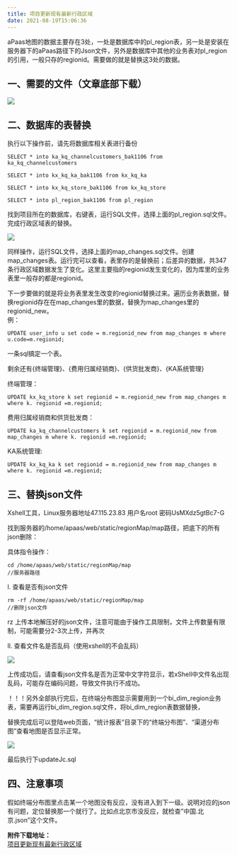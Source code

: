 ```yaml
---
title: 项目更新现有最新行政区域
date: 2021-08-19T15:06:36
---
```


aPaas地图的数据主要存在3处，一处是数据库中的pl\_region表，另一处是安装在服务器下的aPaas路径下的Json文件，另外是数据库中其他的业务表对pl\_region的引用，一般只存的regionid。需要做的就是替换这3处的数据。

## 一、需要的文件（文章底部下载）

![](http://apaas.wxchina.com:8881/wp-content/uploads/%E5%9B%BE%E7%89%871-4.png)

## 二、数据库的表替换

执行以下操作前，请先将数据库相关表进行备份

```
SELECT * into ka_kq_channelcustomers_bak1106 from ka_kq_channelcustomers

SELECT * into kx_kq_ka_bak1106 from kx_kq_ka

SELECT * into kx_kq_store_bak1106 from kx_kq_store

SELECT * into pl_region_bak1106 from pl_region
```

找到项目所在的数据库，右键表，运行SQL文件，选择上面的pl\_region.sql文件。完成行政区域表的替换。

![](http://apaas.wxchina.com:8881/wp-content/uploads/%E5%9B%BE%E7%89%872-3.png)

同样操作，运行SQL文件，选择上面的map\_changes.sql文件。创建map\_changes表。运行完可以查看，表里存的是替换前；后差异的数据，共347条行政区域数据发生了变化。这里主要指的regionid发生变化的，因为库里的业务表里一般存的都是regionid。

下一步要做的就是将业务表里发生改变的regionid替换过来。遍历业务表数据，替换regionid存在在map\_changes里的数据，替换为map\_changes里的regionid\_new。  
例：

```
UPDATE user_info u set code = m.regionid_new from map_changes m where u.code=m.regionid;
```

一条sql搞定一个表。

剩余还有{终端管理}、{费用归属经销商}、{供货批发商}、{KA系统管理}

终端管理：

```
UPDATE kx_kq_store k set regionid = m.regionid_new from map_changes m where k. regionid =m.regionid;
```

费用归属经销商和供货批发商：

```
UPDATE ka_kq_channelcustomers k set regionid = m.regionid_new from map_changes m where k. regionid =m.regionid;
```

KA系统管理:

```
UPDATE kx_kq_ka k set regionid = m.regionid_new from map_changes m where k. regionid =m.regionid;
```

## 三、替换json文件

Xshell工具，Linux服务器地址47.115.23.83 用户名root 密码UsMXdz5gtBc7-G

找到服务器的/home/apaas/web/static/regionMap/map路径，把底下的所有json删除：

具体指令操作：

```
cd /home/apaas/web/static/regionMap/map 
//服务器路径 
```

l. 查看是否有json文件

```
rm -rf /home/apaas/web/static/regionMap/map
//删除json文件
```

rz 上传本地解压好的json文件，注意可能由于操作工具限制，文件上传数量有限制，可能需要分2-3次上传，并再次

ll. 查看文件名是否乱码（使用xshell的不会乱码）

![](http://apaas.wxchina.com:8881/wp-content/uploads/%E5%9B%BE%E7%89%873-3.png)

上传成功后，请查看json文件名是否为正常中文字符显示，若xShell中文件名出现乱码，可能存在编码问题，导致文件执行不成功。

！！！另外全部执行完后，在终端分布图显示需要用到一个bi\_dim\_region业务表，需要再运行bi\_dim\_region.sql文件，将bi\_dim\_region表数据替换，

替换完成后可以登陆web页面，“统计报表”目录下的“终端分布图”、“渠道分布图”查看地图是否显示正常。

![](http://apaas.wxchina.com:8881/wp-content/uploads/%E5%9B%BE%E7%89%874-1.png)

最后执行下updateJc.sql

## 四、注意事项

假如终端分布图里点击某一个地图没有反应，没有进入到下一级。说明对应的json有问题，定位替换那一个就行了。比如点北京市没反应，就检查”中国.北京.json”这个文件。

**附件下载地址：**  
[项目更新现有最新行政区域](http://apaas.wxchina.com:8881/wp-content/uploads/项目更新现有最新行政区域.zip "项目更新现有最新行政区域")